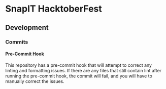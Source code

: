 # SnapIT HacktoberFest

## Development

### Commits

#### Pre-Commit Hook

This repository has a pre-commit hook that will attempt to correct any linting and formatting issues.
If there are any files that still contain lint after running the pre-commit hook, the commit will fail, and you will have to manually correct the issues.
